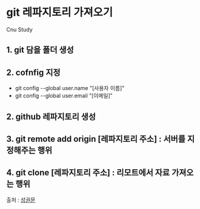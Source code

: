 # git 레파지토리 가져오기
Cnu Study

## 1. git 담을 폴더 생성 

## 2. cofnfig 지정 

 - git config --global user.name "[사용자 이름]"
 - git config --global user.email "[이메일]"

## 2. github 레파지토리 생성


## 3. git remote add origin [레파지토리 주소] : 서버를 지정해주는 행위


## 4. git clone [레파지토리 주소] : 리모트에서 자료 가져오는 행위

 


출처 : [성권문](https://github.com/artsung410)


